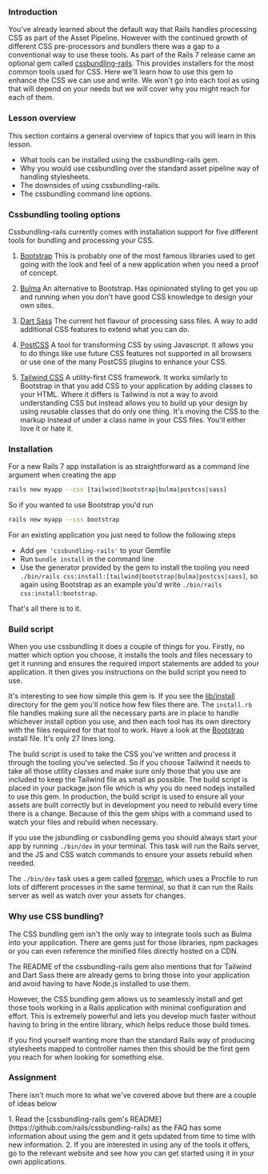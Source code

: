 ### Introduction

You've already learned about the default way that Rails handles processing CSS as part of the Asset Pipeline. However with the continued growth of different CSS pre-processors and bundlers there was a gap to a conventional way to use these tools. As part of the Rails 7 release came an optional gem called [cssbundling-rails](https://github.com/rails/cssbundling-rails). This provides installers for the most common tools used for CSS. Here we'll learn how to use this gem to enhance the CSS we can use and write. We won't go into each tool as using that will depend on your needs but we will cover why you might reach for each of them.

### Lesson overview

This section contains a general overview of topics that you will learn in this lesson.

- What tools can be installed using the cssbundling-rails gem.
- Why you would use cssbundling over the standard asset pipeline way of handling stylesheets.
- The downsides of using cssbundling-rails.
- The cssbundling command line options.

### Cssbundling tooling options

Cssbundling-rails currently comes with installation support for five different tools for bundling and processing your CSS.

1. [Bootstrap](https://getbootstrap.com/)
This is probably one of the most famous libraries used to get going with the look and feel of a new application when you need a proof of concept.

2. [Bulma](https://bulma.io/)
An alternative to Bootstrap. Has opinionated styling to get you up and running when you don't have good CSS knowledge to design your own sites.

3. [Dart Sass](https://sass-lang.com/dart-sass)
The current hot flavour of processing sass files. A way to add additional CSS features to extend what you can do.

4. [PostCSS](https://postcss.org/)
A tool for transforming CSS by using Javascript. It allows you to do things like use future CSS features not supported in all browsers or use one of the many PostCSS plugins to enhance your CSS.

5. [Tailwind CSS](https://tailwindcss.com/)
A utility-first CSS framework. It works similarly to Bootstrap in that you add CSS to your application by adding classes to your HTML. Where it differs is Tailwind is not a way to avoid understanding CSS but instead allows you to build up your design by using reusable classes that do only one thing. It's moving the CSS to the markup instead of under a class name in your CSS files. You'll either love it or hate it.

### Installation

For a new Rails 7 app installation is as straightforward as a command line argument when creating the app

~~~bash
rails new myapp --css [tailwind|bootstrap|bulma|postcss|sass]
~~~

So if you wanted to use Bootstrap you'd run

~~~bash
rails new myapp --css bootstrap
~~~

For an existing application you just need to follow the following steps

* Add `gem 'cssbundling-rails'` to your Gemfile
* Run `bundle install` in the command line
* Use the generator provided by the gem to install the tooling you need `./bin/rails css:install:[tailwind|bootstrap|bulma|postcss|sass]`, so again using Bootstrap as an example you'd write `./bin/rails css:install:bootstrap`.

That's all there is to it.

### Build script

When you use cssbundling it does a couple of things for you. Firstly, no matter which option you choose, it installs the tools and files necessary to get it running and ensures the required import statements are added to your application. It then gives you instructions on the build script you need to use.

It's interesting to see how simple this gem is. If you see the [lib/install](https://github.com/rails/cssbundling-rails/tree/main/lib/install) directory for the gem you'll notice how few files there are. The `install.rb` file handles making sure all the necessary parts are in place to handle whichever install option you use, and then each tool has its own directory with the files required for that tool to work. Have a look at the [Bootstrap](https://github.com/rails/cssbundling-rails/blob/main/lib/install/bootstrap/install.rb) install file. It's only 27 lines long.

The build script is used to take the CSS you've written and process it through the tooling you've selected. So if you choose Tailwind it needs to take all those utility classes and make sure only those that you use are included to keep the Tailwind file as small as possible. The build script is placed in your package.json file which is why you do need nodejs installed to use this gem. In production, the build script is used to ensure all your assets are built correctly but in development you need to rebuild every time there is a change. Because of this the gem ships with a command used to watch your files and rebuild when necessary.

If you use the jsbundling or cssbundling gems you should always start your app by running `./bin/dev` in your terminal. This task will run the Rails server, and the JS and CSS watch commands to ensure your assets rebuild when needed.

The `./bin/dev` task uses a gem called [foreman](https://github.com/ddollar/foreman), which uses a Procfile to run lots of different processes in the same terminal, so that it can run the Rails server as well as watch over your assets for changes.

### Why use CSS bundling?

The CSS bundling gem isn't the only way to integrate tools such as Bulma into your application. There are gems just for those libraries, npm packages or you can even reference the minified files directly hosted on a CDN.

The README of the cssbundling-rails gem also mentions that for Tailwind and Dart Sass there are already gems to bring those into your application and avoid having to have Node.js installed to use them.

However, the CSS bundling gem allows us to seamlessly install and get those tools working in a Rails application with minimal configuration and effort. This is extremely powerful and lets you develop much faster without having to bring in the entire library, which helps reduce those build times.

If you find yourself wanting more than the standard Rails way of producing stylesheets mapped to controller names then this should be the first gem you reach for when looking for something else.

### Assignment

There isn't much more to what we've covered above but there are a couple of ideas below

<div class="lesson-content__panel" markdown="1">
  1. Read the [cssbundling-rails gem's README](https://github.com/rails/cssbundling-rails) as the FAQ has some information about using the gem and it gets updated from time to time with new information.
  2. If you are interested in using any of the tools it offers, go to the relevant website and see how you can get started using it in your own applications.
</div>
